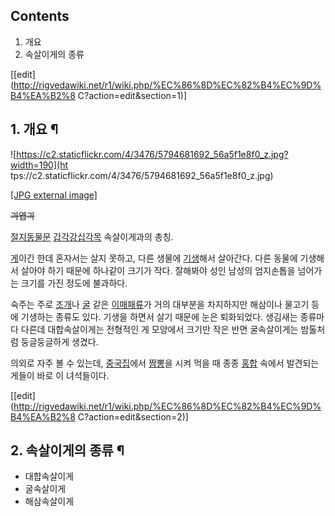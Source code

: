 ## Contents

    

1. 개요 
2. 속살이게의 종류 

[[edit](http://rigvedawiki.net/r1/wiki.php/%EC%86%8D%EC%82%B4%EC%9D%B4%EA%B2%8
C?action=edit&section=1)]

## 1. 개요 ¶

![https://c2.staticflickr.com/4/3476/5794681692_56a5f1e8f0_z.jpg?width=190](ht
tps://c2.staticflickr.com/4/3476/5794681692_56a5f1e8f0_z.jpg)

[[JPG external
image]](https://c2.staticflickr.com/4/3476/5794681692_56a5f1e8f0_z.jpg)

  
<del>긔엽긔</del>

  

[절지동물문](%EC%83%9D%EB%AC%BC%20%EA%B4%80%EB%A0%A8%20%EC%A0%95%EB%B3%B4/%EB%AC%B4%EC%B2%99%EC%B6%94%EB%8F%99%EB%AC%BC#s-2.31.md) [갑각강십각목](%EA%B0%91%EA%B0%81%EB%A5%98#s-2.3.1.1.2.md) 속살이게과의 총칭.

  

[게](%EA%B2%8C.md)이긴 한데 혼자서는 살지 못하고, 다른 생물에
[기생](%EA%B8%B0%EC%83%9D%EC%B6%A9.md)해서 살아간다. 다른 동물에 기생해서 살아야 하기 때문에 하나같이
크기가 작다. 잘해봐야 성인 남성의 엄지손톱을 넘어가는 크기를 가진 정도에 불과하다.

  

숙주는 주로 [조개](%EC%A1%B0%EA%B0%9C.md)나 [굴](%EA%B5%B4.md) 같은 [이매패류](%EC%83%9D%EB%AC%BC%20%EA%B4%80%EB%A0%A8%20%EC%A0%95%EB%B3%B4/%EB%AC%B4%EC%B2%99%EC%B6%94%EB%8F%99%EB%AC%BC#s-2.23.6.md)가 거의 대부분을 차지하지만 해삼이나 물고기 등에 기생하는 종류도 있다.
기생을 하면서 살기 때문에 눈은 퇴화되었다. 생김새는 종류마다 다른데 대합속살이게는 전형적인 게 모양에서 크기만 작은 반면 굴속살이게는
밤톨처럼 둥글둥글하게 생겼다.

  

의외로 자주 볼 수 있는데, [중국집](%EC%A4%91%EA%B5%AD%EC%A7%91.md)에서
[짬뽕](%EC%A7%AC%EB%BD%95.md)을 시켜 먹을 때 종종 [홍합](%ED%99%8D%ED%95%A9.md) 속에서
발견되는 게들이 바로 이 녀석들이다.

  

[[edit](http://rigvedawiki.net/r1/wiki.php/%EC%86%8D%EC%82%B4%EC%9D%B4%EA%B2%8
C?action=edit&section=2)]

## 2. 속살이게의 종류 ¶

  * 대합속살이게
  * 굴속살이게
  * 해삼속살이게

